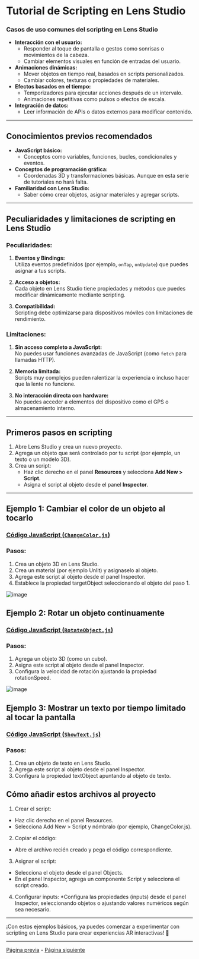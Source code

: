 # **Tutorial de Scripting en Lens Studio**

### **Casos de uso comunes del scripting en Lens Studio**

- **Interacción con el usuario:**
  - Responder al toque de pantalla o gestos como sonrisas o movimientos de la cabeza.
  - Cambiar elementos visuales en función de entradas del usuario.
- **Animaciones dinámicas:**
  - Mover objetos en tiempo real, basados en scripts personalizados.
  - Cambiar colores, texturas o propiedades de materiales.
- **Efectos basados en el tiempo:**
  - Temporizadores para ejecutar acciones después de un intervalo.
  - Animaciones repetitivas como pulsos o efectos de escala.
- **Integración de datos:**
  - Leer información de APIs o datos externos para modificar contenido.

---

## **Conocimientos previos recomendados**

- **JavaScript básico:**
  - Conceptos como variables, funciones, bucles, condicionales y eventos.
- **Conceptos de programación gráfica:**
  - Coordenadas 3D y transformaciones básicas. Aunque en esta serie de tutoriales no hará falta.
- **Familiaridad con Lens Studio:**
  - Saber cómo crear objetos, asignar materiales y agregar scripts.

---

## **Peculiaridades y limitaciones de scripting en Lens Studio**

### **Peculiaridades:**

1. **Eventos y Bindings:**  
   Utiliza eventos predefinidos (por ejemplo, `onTap`, `onUpdate`) que puedes asignar a tus scripts.

2. **Acceso a objetos:**  
   Cada objeto en Lens Studio tiene propiedades y métodos que puedes modificar dinámicamente mediante scripting.

3. **Compatibilidad:**  
   Scripting debe optimizarse para dispositivos móviles con limitaciones de rendimiento.

### **Limitaciones:**

1. **Sin acceso completo a JavaScript:**  
   No puedes usar funciones avanzadas de JavaScript (como `fetch` para llamadas HTTP).

2. **Memoria limitada:**  
   Scripts muy complejos pueden ralentizar la experiencia o incluso hacer que la lente no funcione.

3. **No interacción directa con hardware:**  
   No puedes acceder a elementos del dispositivo como el GPS o almacenamiento interno.

---

## **Primeros pasos en scripting**

1. Abre Lens Studio y crea un nuevo proyecto.
2. Agrega un objeto que será controlado por tu script (por ejemplo, un texto o un modelo 3D).
3. Crea un script:
   - Haz clic derecho en el panel **Resources** y selecciona **Add New > Script**.
   - Asigna el script al objeto desde el panel **Inspector**.

---

## **Ejemplo 1: Cambiar el color de un objeto al tocarlo**

### [Código JavaScript (`ChangeColor.js`)](scripts/ChangeColor.js)

### Pasos:

1. Crea un objeto 3D en Lens Studio.
2. Crea un material (por ejemplo Unlit) y asignaselo al objeto.
3. Agrega este script al objeto desde el panel Inspector.
4. Establece la propiedad targetObject seleccionando el objeto del paso 1.

![image](https://github.com/user-attachments/assets/da4f4d1e-a29d-455e-9453-b6b6ef382184)


## **Ejemplo 2: Rotar un objeto continuamente**

### [Código JavaScript (`RotateObject.js`)](scripts/RotateObject.js)

### Pasos:

1. Agrega un objeto 3D (como un cubo).
2. Asigna este script al objeto desde el panel Inspector.
3. Configura la velocidad de rotación ajustando la propiedad rotationSpeed.

![image](https://github.com/user-attachments/assets/9d8d036a-ad2d-4206-ac67-e3518217e115)

## **Ejemplo 3: Mostrar un texto por tiempo limitado al tocar la pantalla**

### [Código JavaScript (`ShowText.js`)](scripts/ShowText.js)

### Pasos:

1. Crea un objeto de texto en Lens Studio.
2. Agrega este script al objeto desde el panel Inspector.
3. Configura la propiedad textObject apuntando al objeto de texto.


## Cómo añadir estos archivos al proyecto

  1. Crear el script:
  * Haz clic derecho en el panel Resources.
  * Selecciona Add New > Script y nómbralo (por ejemplo, ChangeColor.js).
  2. Copiar el código:
  * Abre el archivo recién creado y pega el código correspondiente.
  3. Asignar el script:
  * Selecciona el objeto desde el panel Objects.
  * En el panel Inspector, agrega un componente Script y selecciona el script creado.
  4. Configurar inputs:
  *Configura las propiedades (inputs) desde el panel Inspector, seleccionando objetos o ajustando valores numéricos según sea necesario.

---

¡Con estos ejemplos básicos, ya puedes comenzar a experimentar con scripting en Lens Studio para crear experiencias AR interactivas! 🎉

---
[Página previa](Face-Effects.md) - [Página siguiente](Objetos-3D.md)
